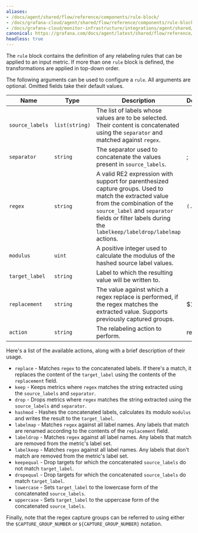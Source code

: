 ```yaml
---
aliases:
- /docs/agent/shared/flow/reference/components/rule-block/
- /docs/grafana-cloud/agent/shared/flow/reference/components/rule-block/
- /docs/grafana-cloud/monitor-infrastructure/integrations/agent/shared/flow/reference/components/rule-block/
canonical: https://grafana.com/docs/agent/latest/shared/flow/reference/components/rule-block/
headless: true
---
```


The `rule` block contains the definition of any relabeling rules that can be
applied to an input metric. If more than one `rule` block is defined, the
transformations are applied in top-down order.

The following arguments can be used to configure a `rule`. All arguments are
optional. Omitted fields take their default values.

Name | Type | Description | Default | Required
---- | ---- | ----------- | ------- | --------
`source_labels` | `list(string)` | The list of labels whose values are to be selected. Their content is concatenated using the `separator` and matched against `regex`. | | no
`separator`     | `string`       | The separator used to concatenate the values present in `source_labels`. | ; | no
`regex`         | `string`       | A valid RE2 expression with support for parenthesized capture groups. Used to match the extracted value from the combination of the `source_label` and `separator` fields or filter labels during the `labelkeep/labeldrop/labelmap` actions. | `(.*)` | no
`modulus`       | `uint`         | A positive integer used to calculate the modulus of the hashed source label values. | | no
`target_label`  | `string`       | Label to which the resulting value will be written to. | | no
`replacement`   | `string`       | The value against which a regex replace is performed, if the regex matches the extracted value. Supports previously captured groups. | $1 | no
`action`        | `string`       | The relabeling action to perform. | replace | no

Here's a list of the available actions, along with a brief description of their usage.

* `replace`   - Matches `regex` to the concatenated labels. If there's a match, it replaces the content of the `target_label` using the contents of the `replacement` field.
* `keep`      - Keeps metrics where `regex` matches the string extracted using the `source_labels` and `separator`.
* `drop`      - Drops metrics where `regex` matches the string extracted using the `source_labels` and `separator`.
* `hashmod`   - Hashes the concatenated labels, calculates its modulo `modulus` and writes the result to the `target_label`.
* `labelmap`  - Matches `regex` against all label names. Any labels that match are renamed according to the contents of the `replacement` field.
* `labeldrop` - Matches `regex` against all label names. Any labels that match are removed from the metric's label set.
* `labelkeep` - Matches `regex` against all label names. Any labels that don't match are removed from the metric's label set.
* `keepequal` - Drop targets for which the concatenated `source_labels` do not match `target_label`.
* `dropequal` - Drop targets for which the concatenated `source_labels` do match `target_label`.
* `lowercase` - Sets `target_label` to the lowercase form of the concatenated `source_labels`.
* `uppercase` - Sets `target_label` to the uppercase form of the concatenated `source_labels`.

Finally, note that the regex capture groups can be referred to using either the
`$CAPTURE_GROUP_NUMBER` or `${CAPTURE_GROUP_NUMBER}` notation.
